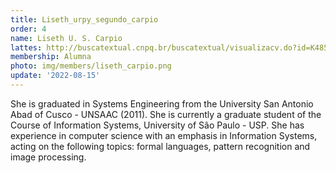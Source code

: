 ```yaml
---
title: Liseth_urpy_segundo_carpio
order: 4
name: Liseth U. S. Carpio
lattes: http://buscatextual.cnpq.br/buscatextual/visualizacv.do?id=K4857445U2
membership: Alumna
photo: img/members/liseth_carpio.png
update: '2022-08-15'
---
```


She is graduated in Systems Engineering from the University San Antonio Abad of Cusco - UNSAAC (2011). She is currently a graduate student of the Course of Information Systems, University of São Paulo - USP. She has experience in computer science with an emphasis in Information Systems, acting on the following topics: formal languages, pattern recognition and image processing.
